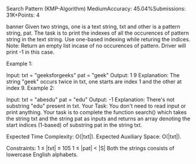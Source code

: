 Search Pattern (KMP-Algorithm)
MediumAccuracy: 45.04%Submissions: 31K+Points: 4


banner
Given two strings, one is a text string, txt and other is a pattern string, pat. The task is to print the indexes of all the occurences of pattern string in the text string. Use one-based indexing while returing the indices. 
Note: Return an empty list incase of no occurences of pattern. Driver will print -1 in this case.

Example 1:

Input:
txt = "geeksforgeeks"
pat = "geek"
Output: 
1 9
Explanation: 
The string "geek" occurs twice in txt, one starts are index 1 and the other at index 9. 
Example 2:

Input: 
txt = "abesdu"
pat = "edu"
Output: 
-1
Explanation: 
There's not substring "edu" present in txt.
Your Task:
You don't need to read input or print anything. Your task is to complete the function search() which takes the string txt and the string pat as inputs and returns an array denoting the start indices (1-based) of substring pat in the string txt. 

Expected Time Complexity: O(|txt|).
Expected Auxiliary Space: O(|txt|).

Constraints:
1 ≤ |txt| ≤ 105
1 ≤ |pat| < |S|
Both the strings consists of lowercase English alphabets.

